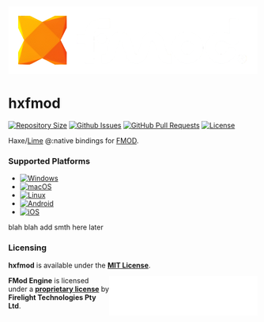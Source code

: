 ![hxfmod](./assets/hxfmod_wide_no_background.png)

# hxfmod

[![Repository Size](https://img.shields.io/github/repo-size/KarimAkra/hxfmod)](#)
[![Github Issues](https://img.shields.io/github/issues/KarimAkra/hxfmod)](https://github.com/KarimAkra/hxfmod/issues)
[![GitHub Pull Requests](https://img.shields.io/github/issues-pr/KarimAkra/hxfmod)](https://github.com/KarimAkra/hxfmod/pulls)
[![License](https://badgen.net/badge/license/MIT/green)](./LICENSE)

Haxe/[Lime](https://lime.openfl.org) @:native bindings for [FMOD](https://fmod.com).

### Supported Platforms

- [![Windows](https://custom-icon-badges.demolab.com/badge/Windows-0078D6?logo=windows11&logoColor=white)](#)
- [![macOS](https://img.shields.io/badge/-macOS-000000?logo=apple&logoColor=white&style=flat)](#)
- [![Linux](https://img.shields.io/badge/-Linux-FCC624?logo=linux&logoColor=black&style=flat)](#)
- [![Android](https://img.shields.io/badge/-Android-3DDC84?logo=android&logoColor=white&style=flat)](#)
- [![iOS](https://img.shields.io/badge/iOS-000000?&logo=apple&logoColor=white)](#)

blah blah add smth here later

### Licensing

**hxfmod** is available under the **[MIT License](./LICENSE)**.

<img src="./assets/fmod.png" width="300px" align="right" />

**FMod Engine** is licensed under a **[proprietary license](https://www.fmod.com/legal)** by **Firelight Technologies Pty Ltd**.
